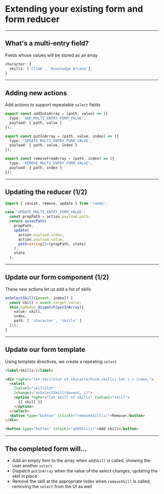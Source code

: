 
# Extending your existing form and form reducer

---

## What's a multi-entry field?
Fields whose values will be stored as an array

```ts
character: {
  skills: ['Climb', 'Knowledge Arcana'],
}
```

---

## Adding new actions
Add actions to support repeatable `select` fields

```ts
export const addIntoArray = (path, value) => ({
  type: 'ADD_MULTI_ENTRY_FORM_VALUE',
  payload: { path, value }
});

export const putInArray = (path, value, index) => ({
  type: 'UPDATE_MULTI_ENTRY_FORM_VALUE',
  payload: { path, value, index }
});

export const removeFromArray = (path, index) => ({
  type: 'REMOVE_MULTI_ENTRY_FORM_VALUE',
  payload: { path, index }
});
```

---

## Updating the reducer (1/2)

```ts
import { concat, remove, update } from 'ramda';

case 'UPDATE_MULTI_ENTRY_FORM_VALUE':
  const propPath = action.payload.path;
  return assocPath(
    propPath,
    update(
      action.payload.index, 
      action.payload.value, 
      path<string[]>(propPath, state)
    ),
    state
  );
```

---

## Update our form component (1/2)
These new actions let us add a list of skills

```ts
onSelectSkill({event, index}) {
  const skill = event.target.value;
  this.ngRedux.dispatch(putInArray({
    value: skill,
    index,
    path: [ 'character', 'skills' ]
  }));
}
```

---

## Update our form template
Using template directives, we create a repeating `select`

```html
<label>Skills:</label>

<div *ngFor="let skillSlot of characterForm.skills; let i = index;">
  <select
    [value]="skillSlot"
    (change)="onSelectSkill($event, i)">
    <option *ngFor="let skill of skills" [value]="skill">
      {{ skill }}
    </option>
  </select>
  <button type="button" (click)="removeSkill(i)">Remove</button>
</div>

<button type="button" (click)="addSkill()">Add skill</button>
```

---

## The completed form will...
- Add an empty item to the array when `addSkill` is called, showing the user another `select`
- Dispatch `putInArray` when the value of the select changes, updating the skill in place
- Remove the skill at the appropriate index when `removeSkill` is called, removing the `select` from the UI as well 

